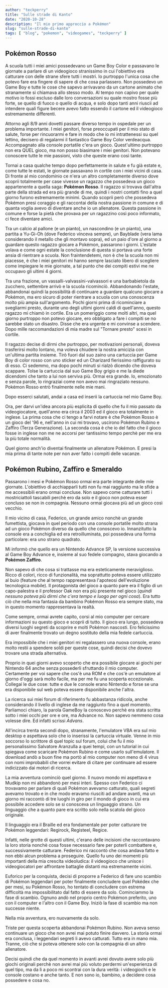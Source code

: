 ```yaml
---
author: "teckperry"
title: "Sulle strade di Kanto"
date: "2020-10-28"
description: "Il mio primo approccio a Pokémon"
slug: "sulle-strade-di-kanto"
tags: [ "blog", "pokemon", "videogames", "teckperry" ]
---
```


## Pokémon Rosso
A scuola tutti i miei amici possedevano un Game Boy Color e passavano le giornate a parlare di un videogioco stranissimo in cui l'obiettivo era catturare con delle strane sfere tutti i mostri. Io purtroppo l'unica cosa che potevo fare era fingere di sapere di che cosa parlassero. Non possedevo un Game Boy e tutte le cose che sapevo arrivavano da un cartone animato che stranamente si chiamava allo stesso modo. Al tempo non capivo per quale motivo io fossi escluso dalle loro conversazioni su quale mostro fosse più forte, se quello di fuoco o quello di acqua, e solo dopo tanti anni riuscii ad intendere quali figure becere avevo fatto essendo il cartone ed il videogioco estremamente differenti. 

Attorno agli 8/9 anni dovetti passare diverso tempo in ospedale per un problema importante. I miei genitori, forse preoccupati per il mio stato di salute, forse per rincuorarmi e fare in modo che io mi intrattenessi su quel lettino, decisero di regalarmi il fantastico Game Boy Color verdeacqua. Accompagnato alla console portatile c'era un gioco. Quest'ultimo purtroppo non era QUEL gioco, ma non posso biasimare i miei genitori. Non potevano conoscere tutte le mie passioni, visto che queste erano così tante.

Tornai a casa qualche tempo dopo perfettamente in salute e fu già estate e, come tutte le estati, le giornate passavano in cortile con i miei vicini di casa. Di fronte al mio condominio ce n'era un altro completamente diverso dove scoprii totalmente per case vivesse un ragazzo che possedeva un gioco appartenente a quella saga: **Pokémon Rosso**. Il ragazzo si trovava dall'altra parte della strada ed era più grande di me, quindi i nostri contatti fino a quel giorno furono estremamente minimi. Quando scoprii però che possedeva Pokémon presi coraggio e gli raccontai della nostra passione in comune e di quanta voglia avevo di diventare anche io un allenatore. Questa passione in comune e forse la pietà che provava per un ragazzino così poco informato, ci fece diventare amici.

Tra un calcio al pallone (e un pianto), un nascondino (e un pianto), una partita a Yu-Gi-Oh (dove Federico vinceva sempre), un Bayblade (vera lama considerando il metallo che gli montavo sopra), ed un paio d'ore al giorno a guardare questo ragazzo giocare a Pokémon, passarono i giorni. L'estate volava e come ogni estate la conclusione di questa si portava una forte ansia di rientrare a scuola. Non fraintendetemi, non è che la scuola non mi piacesse, è che i miei genitori mi hanno sempre lasciato libero di scegliere come impiegare le mie giornate, a tal punto che dei compiti estivi me ne occupavo gli ultimi 4 giorni. 

Tra una frazione, un vassalli-valvassini-valvassori e una barbabietola da zucchero, settembre arrivò e la scuola ricominciò. Abbandonando l'estate, abbandonai quindi la possibilità di continuare a guardare qualcuno giocare a Pokémon, ma ero sicuro di poter rientrare a scuola con una conoscenza molto più ampia sull'argomento. Pochi giorni prima di ricominciare a svegliarmi presto, durante uno degli ultimi giorni caldi di quell'anno, questo ragazzo mi chiamò in cortile. Era un pomeriggio come molti altri, ma quel giorno purtroppo non potevo giocare, ero obbligato a fare i compiti se no sarebbe stato un disastro. Disse che era urgente e mi convinse a scendere. Dopo mille raccomandazioni di mia madre sul "Tornare presto" scesi in cortile.

Il ragazzo decise di dirmi che purtroppo, per motivazioni personali, doveva trasferirsi molto lontano, ma voleva chiudere la nostra amicizia con un'ultima partita insieme. Tirò fuori dal suo zaino una cartuccia per Game Boy di color rosso con uno sticker ed un Charizard fierissimo raffigurato su di esso. Ci sedemmo, ma dopo pochi minuti si rialzò dicendo che doveva scappare. Tolse la cartuccia dal suo Game Boy grigio e me la diede dicendomi che tanto a lui non serviva più. Ormai era grande. Io, emozionato e senza parole, lo ringraziai come non avevo mai ringraziato nessuno. Pokémon Rosso entrò finalmente nelle mie mani.

Dopo esserci salutati, andai a casa ed inserii la cartuccia nel mio Game Boy.

Ora, per darvi un'idea ancora più esplicita di quello che fu il mio passato da videogiocatore, quell'anno era circa il 2003 ed il gioco era totalmente in inglese. La prima cosa che ci tengo a farvi notare è che Pokémon Rosso è un gioco del '96 e, nell'anno in cui mi trovavo, uscirono Pokémon Rubino e Zaffiro (Terza Generazione). La seconda cosa è che io del fatto che il gioco fosse in inglese non me ne accorsi per tantissimo tempo perchè per me era la più totale normalità. 

Quel giorno anch'io diventai finalmente un allenatore Pokémon. E presi la mia prima di tante note per non aver fatto i compiti delle vacanze.

## Pokémon Rubino, Zaffiro e Smeraldo
Passarono i mesi e Pokémon Rosso ormai era parte integrante delle mie giornate. L'obiettivo di acchiapparli tutti non fu mai raggiunto ma le sfide a me accessibili erano ormai concluse. Non sapevo come catturare tutti i mostriciattoli tascabili perchè ero da solo e il gioco non poteva esser concluso se non in compagnia. Nessuno ormai giocava più ad un gioco così vecchio.

Il mio vicino di casa, Federico, un grande amico nonchè un grande fumettista, giocava in quel periodo con una console portatile molto strana ad un gioco Pokémon diverso da quello che conoscevo io. Innanzitutto la console era a conchiglia ed era retroilluminata, poi possedeva una forma particolare: era uno strano quadrato. 

Mi informò che quello era un Nintendo Advance SP, la versione successiva al Game Boy Advance e, insieme al suo fedele compagno, stava giocando a **Pokémon Zaffiro**.

Non sapevo di che cosa si trattasse ma era esteticamente meraviglioso. Ricco di colori, ricco di funzionalità, ma soprattutto poteva essere utilizzato al buio (feature che al tempo rappresentava l'apoteosi dell'evoluzione tecnologica mobile). Il protagonista del gioco a quanto pare era il figlio di un capo-palestra e il professor Oak non era più presente nel gioco (*quindi nessuno poteva più dirmi che c'era tempo e luogo per ogni cosa*). Era tutto ciò che nella mia fantasia da bambino Pokémon Rosso era sempre stato, ma in questo momento rappresentava la realtà.

Come sempre, ormai avrete capito, corsi al mio computer per cercare informazioni su questo gioco e scoprii di tutto. Il gioco era lungo, possedeva diversi luoghi segreti da scoprire e molti Pokémon nascosti. Ero felicissimo di aver finalmente trovato un degno sostituto della mia fedele cartuccia.

Era impossibile che i miei genitori mi regalassero una nuova console, erano molto restii a spendere soldi per queste cose, quindi decisi che dovevo trovare una strada alternativa. 

Proprio in quei giorni avevo scoperto che era possibile giocare ai giochi per Nintendo 64 anche senza possederli sfruttando il mio computer. Certamente per voi sapere che cos'è una ROM e che cos'è un emulatore al giorno d'oggi sarà molto facile, ma per me fu una scoperta eccezionale. Collegai le due cose: tutte e due le console erano Nintendo e forse se una era disponibile sul web poteva essere disponibile anche l'altra.

La ricerca sui miei forum di riferimento fu abbastanza ridicola, anche considerando il livello di inglese da me raggiunto fino a quel momento. Parliamoci chiaro, la parola GameBoy la conoscevo perchè era stata scritta sotto i miei occhi per ore e ore, ma Advance no. Non sapevo nemmeno cosa volesse dire. Ed infatti scrissi *Advans*.

All'incirca trenta secondi dopo, stranamente, l'emulatore VBA era sul mio desktop e aspettava solo che io inserissi la cartuccia virtuale. Venne in mio soccorso lo scrittore di quel topic sul forum, colui che fu il mio personalissimo Salvatore Aranzulla a quei tempi, con un tutorial in cui spiegava come scaricare Pokémon Rubino e come usarlo sull'emulatore. Il download andò a buon fine ma portò al mio computer non meno di 4 virus con nomi improbabili che vorrei evitare di citare per continuare ad essere indicizzato dai motori di ricerca.

La mia avventura cominciò quel giorno. Il nuovo mondo mi aspettava e Mudkip non mi abbandonò per mesi interi. Spesso con Federico ci trovavamo per parlare di quali Pokémon avevamo catturato, quali segreti avevamo trovato e in che modo eravamo riusciti ad andare avanti, ma un giorno mi raccontò di tre luoghi in giro per il mondo di gioco in cui era possibile accedere solo se si conosceva un linguaggio strano. Un linguaggio che a quanto pare era scritto solo nella scatola del gioco originale.

Il linguaggio era il Braille ed era fondamentale per poter catturare tre Pokémon leggendari: Regirock, Registeel, Regice.

Infatti, nelle grotte di questi ultimi, c'erano delle incisioni che raccontavano la loro storia nonchè cosa fosse necessario fare per poterli combattere e, successivamente catturare. Federico mi raccontò che cosa andava fatto e non ebbi alcun problema a proseguire. Quello fu uno dei momenti più importanti della mia crescita videoludica: il videogioco che unisce i videogiocatori per affrontare battaglie distanti ma estremamente vicini.

Euforico per la conquista, decisi di proporre a Federico di fare uno scambio di Pokémon leggendari per poter finalmente concludere quel Pokédex che per mesi, su Pokémon Rosso, ho tentato di concludere con estrema difficoltà ma impossibilitato dal fatto di essere da solo. Cominciammo la fase di scambio. Ognuno andò nel proprio centro Pokémon preferito, uno con il computer e l'altro con il Game Boy. Iniziò la fase di scambio ma non successe niente. 

Nella mia avventura, ero nuovamente da solo.

Triste per questa scoperta abbandonai Pokémon Rubino. Non aveva senso continuare un gioco che non avrei mai potuto finire davvero. La storia ormai era conclusa, i leggendari segreti li avevo catturati. Tutto era in mano mia. Tranne, ciò che si poteva ottenere solo con la compagnia di un altro allenatore.

Decisi quindi che da quel momento in avanti avrei dovuto avere solo più giochi originali perchè non avrei mai più voluto perdermi un'esperienza di quel tipo, ma da lì a poco mi scontrai con la dura verità: i videogiochi e le console costano e anche tanto. E non sono io, bambino, a decidere cosa possedere e cosa no.
